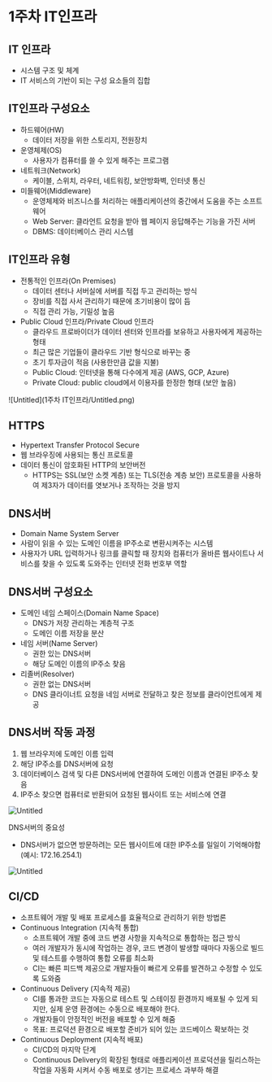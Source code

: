 # 1주차 IT인프라

## IT 인프라

- 시스템 구조 및 체계
- IT 서비스의 기반이 되는 구성 요소들의 집합

## IT인프라 구성요소

- 하드웨어(HW)
    - 데이터 저장을 위한 스토리지, 전원장치
- 운영체제(OS)
    - 사용자가 컴퓨터를 쓸 수 있게 해주는 프로그램
- 네트워크(Network)
    - 케이블, 스위치, 라우터, 네트워킹, 보안방화벽, 인터넷 통신
- 미들웨어(Middleware)
    - 운영체제와 비즈니스를 처리하는 애플리케이션의 중간에서 도움을 주는 소프트웨어
    - Web Server: 클라언트 요청을 받아 웹 페이지 응답해주는 기능을 가진 서버
    - DBMS: 데이터베이스 관리 시스템

## IT인프라 유형

- 전통적인 인프라(On Premises)
    - 데이터 센터나 서버실에 서버를 직접 두고 관리하는 방식
    - 장비를 직접 사서 관리하기 때문에 초기비용이 많이 듬
    - 직접 관리 가능, 기밀성 높음
- Public Cloud 인프라/Private Cloud 인프라
    - 클라우드 프로바이더가 데이터 센터와 인프라를 보유하고 사용자에게 제공하는 형태
    - 최근 많은 기업들이 클라우드 기반 형식으로 바꾸는 중
    - 초기 투자금이 적음 (사용한만큼 값을 지불)
    - Public Cloud: 인터넷을 통해 다수에게 제공 (AWS, GCP, Azure)
    - Private Cloud: public cloud에서 이용자를 한정한 형태 (보안 높음)

![Untitled](1주차 IT인프라/Untitled.png)

## HTTPS

- Hypertext Transfer Protocol Secure
- 웹 브라우징에 사용되는 통신 프로토콜
- 데이터 통신이 암호화된 HTTP의 보안버전
    - HTTPS는 SSL(보안 소켓 계층) 또는 TLS(전송 계층 보안) 프로토콜을 사용하여 제3자가 데이터를 엿보거나 조작하는 것을 방지

## DNS서버

- Domain Name System Server
- 사람이 읽을 수 있는 도메인 이름을 IP주소로 변환시켜주는 시스템
- 사용자가 URL 입력하거나 링크를 클릭할 때 장치와 컴퓨터가 올바른 웹사이트나 서비스를 찾을 수 있도록 도와주는 인터넷 전화 번호부 역할

## DNS서버 구성요소

- 도메인 네임 스페이스(Domain Name Space)
    - DNS가 저장 관리하는 계층적 구조
    - 도메인 이름 저장을 분산
- 네임 서버(Name Server)
    - 권한 있는 DNS서버
    - 해당 도메인 이름의 IP주소 찾음
- 리졸버(Resolver)
    - 권한 없는 DNS서버
    - DNS 클라이너트 요청을 네임 서버로 전달하고 찾은 정보를 클라이언트에게 제공

## DNS서버 작동 과정

1. 웹 브라우저에 도메인 이름 입력
2. 해당 IP주소를 DNS서버에 요청
3. 데이터베이스 검색 및 다른 DNS서버에 연결하여 도메인 이름과 연결된 IP주소 찾음
4. IP주소 찾으면 컴퓨터로 반환되어 요청된 웹사이트 또는 서비스에 연결

![Untitled](1%E1%84%8C%E1%85%AE%E1%84%8E%E1%85%A1%20IT%E1%84%8B%E1%85%B5%E1%86%AB%E1%84%91%E1%85%B3%E1%84%85%E1%85%A1%2019b1849f8abe4b6fb0be8ed2477a5d67/Untitled%201.png)

DNS서버의 중요성

- DNS서버가 없으면 방문하려는 모든 웹사이트에 대한 IP주소를 일일이 기억해야함 (예시: 172.16.254.1)

![Untitled](1%E1%84%8C%E1%85%AE%E1%84%8E%E1%85%A1%20IT%E1%84%8B%E1%85%B5%E1%86%AB%E1%84%91%E1%85%B3%E1%84%85%E1%85%A1%2019b1849f8abe4b6fb0be8ed2477a5d67/Untitled%202.png)

## CI/CD

- 소프트웨어 개발 및 배포 프로세스를 효율적으로 관리하기 위한 방법론
- Continuous Integration (지속적 통합)
    - 소프트웨어 개발 중에 코드 변경 사항을 지속적으로 통합하는 접근 방식
    - 여러 개발자가 동시에 작업하는 경우, 코드 변경이 발생할 때마다 자동으로 빌드 및 테스트를 수행하여 통합 오류를 최소화
    - CI는 빠른 피드백 제공으로 개발자들이 빠르게 오류를 발견하고 수정할 수 있도록 도와줌
- Continuous Delivery (지속적 제공)
    - CI를 통과한 코드는 자동으로 테스트 및 스테이징 환경까지 배포될 수 있게 되지만, 실제 운영 환경에는 수동으로 배포해야 한다.
    - 개발자들이 안정적인 버전을 배포할 수 있게 해줌
    - 목표: 프로덕션 환경으로 배포할 준비가 되어 있는 코드베이스 확보하는 것
- Continuous Deployment (지속적 배포)
    - CI/CD의 마지막 단계
    - Continuous Delivery의 확장된 형태로 애플리케이션 프로덕션을 릴리스하는 작업을 자동화 시켜서 수동 배포로 생기는 프로세스 과부하 해결
